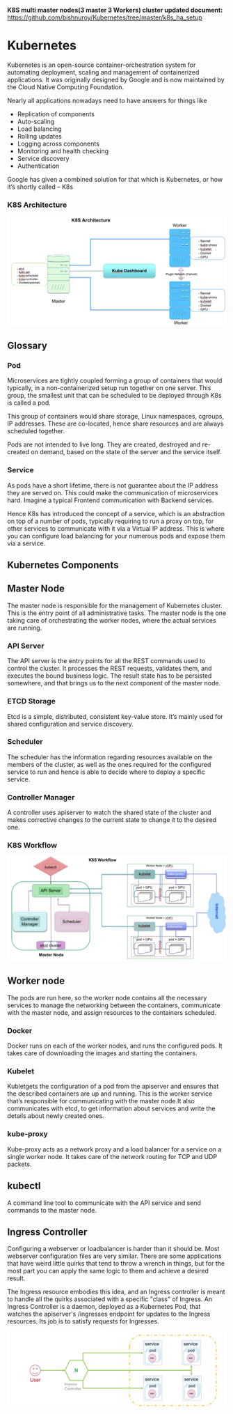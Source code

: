 **K8S multi master nodes(3 master 3 Workers) cluster updated document:** https://github.com/bishnuroy/Kubernetes/tree/master/k8s_ha_setup

# Kubernetes

Kubernetes is an open-source container-orchestration system for automating deployment,
scaling and management of containerized applications. It was originally designed by Google 
and is now maintained by the Cloud Native Computing Foundation.

Nearly all applications nowadays need to have answers for things like

- Replication of components
- Auto-scaling
- Load balancing
- Rolling updates
- Logging across components
- Monitoring and health checking
- Service discovery
- Authentication

Google has given a combined solution for that which is Kubernetes, or how it’s shortly called – K8s


### K8S Architecture

![arc-dia](https://github.com/bishnuroy/Kubernetes/blob/master/images/k8s-arc.jpg)

## Glossary

### Pod
Microservices  are tightly coupled forming a group of containers that would typically, in a non-containerized setup run together on one server. This group, the smallest unit that can be scheduled to be deployed through K8s is called a pod. 

This group of containers would share storage, Linux namespaces, cgroups, IP addresses. These are co-located, hence share resources and are always scheduled together.

Pods are not intended to live long. They are created, destroyed and re-created on demand, based on the state of the server and the service itself.

### Service
As pods have a short lifetime, there is not guarantee about the IP address they are served on. This could make the communication of microservices hard. Imagine a typical Frontend communication with Backend services.

Hence K8s has introduced the concept of a service, which is an abstraction on top of a number of pods, typically requiring to run a proxy on top, for other services to communicate with it via a Virtual IP address. This is where you can configure load balancing for your numerous pods and expose them via a service.

## Kubernetes Components

## Master Node

The master node is responsible for the management of Kubernetes cluster. This is the entry point of all administrative tasks. The master node is the one taking care of orchestrating the worker nodes, where the actual services are running.

### API Server
The API server is the entry points for all the REST commands used to control the cluster. It processes the REST requests, validates them, and executes the bound business logic. The result state has to be persisted somewhere, and that brings us to the next component of the master node.

### ETCD Storage
Etcd is a simple, distributed, consistent key-value store. It’s mainly used for shared configuration and service discovery.

### Scheduler
The scheduler has the information regarding resources available on the members of the cluster, as well as the ones required for the configured service to run and hence is able to decide where to deploy a specific service.

### Controller Manager
A controller uses apiserver to watch the shared state of the cluster and makes corrective changes to the current state to change it to the desired one.


### K8S Workflow

![k8s-wf](https://github.com/bishnuroy/Kubernetes/blob/master/images/k8s-wf.jpg)

## Worker node

The pods are run here, so the worker node contains all the necessary services to manage the networking 
between the containers, communicate with the master node, and assign resources to the containers scheduled.

### Docker
Docker runs on each of the worker nodes, and runs the configured pods. It takes care of downloading the images 
and starting the containers.

### Kubelet
Kubletgets the configuration of a pod from the apiserver and ensures that the described containers are up and running. 
This is the worker service that’s responsible for communicating with the master node.It also communicates with etcd, 
to get information about services and write the details about newly created ones.

### kube-proxy
Kube-proxy acts as a network proxy and a load balancer for a service on a single worker node. It takes care of the 
network routing for TCP and UDP packets.

## kubectl

A command line tool to communicate with the API service and send commands to the master node.


## Ingress Controller

Configuring a webserver or loadbalancer is harder than it should be. Most webserver configuration files are very similar. 
There are some applications that have weird little quirks that tend to throw a wrench in things, but for the most part you can 
apply the same logic to them and achieve a desired result.

The Ingress resource embodies this idea, and an Ingress controller is meant to handle all the quirks associated with a specific 
"class" of Ingress. An Ingress Controller is a daemon, deployed as a Kubernetes Pod, that watches the apiserver's /ingresses 
endpoint for updates to the Ingress resources. Its job is to satisfy requests for Ingresses.

![IC](https://github.com/bishnuroy/Kubernetes/blob/master/images/IC.jpg)

